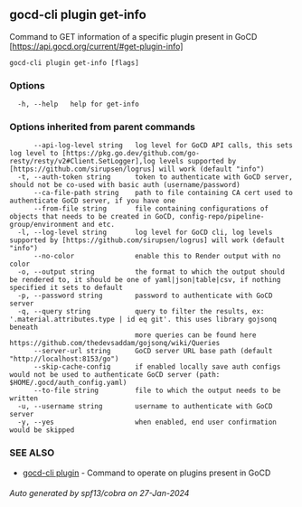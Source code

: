 ## gocd-cli plugin get-info

Command to GET information of a specific plugin present in GoCD [https://api.gocd.org/current/#get-plugin-info]

```
gocd-cli plugin get-info [flags]
```

### Options

```
  -h, --help   help for get-info
```

### Options inherited from parent commands

```
      --api-log-level string   log level for GoCD API calls, this sets log level to [https://pkg.go.dev/github.com/go-resty/resty/v2#Client.SetLogger],log levels supported by [https://github.com/sirupsen/logrus] will work (default "info")
  -t, --auth-token string      token to authenticate with GoCD server, should not be co-used with basic auth (username/password)
      --ca-file-path string    path to file containing CA cert used to authenticate GoCD server, if you have one
      --from-file string       file containing configurations of objects that needs to be created in GoCD, config-repo/pipeline-group/environment and etc.
  -l, --log-level string       log level for GoCD cli, log levels supported by [https://github.com/sirupsen/logrus] will work (default "info")
      --no-color               enable this to Render output with no color
  -o, --output string          the format to which the output should be rendered to, it should be one of yaml|json|table|csv, if nothing specified it sets to default
  -p, --password string        password to authenticate with GoCD server
  -q, --query string           query to filter the results, ex: '.material.attributes.type | id eq git'. this uses library gojsonq beneath
                               more queries can be found here https://github.com/thedevsaddam/gojsonq/wiki/Queries
      --server-url string      GoCD server URL base path (default "http://localhost:8153/go")
      --skip-cache-config      if enabled locally save auth configs would not be used to authenticate GoCD server (path: $HOME/.gocd/auth_config.yaml)
      --to-file string         file to which the output needs to be written
  -u, --username string        username to authenticate with GoCD server
  -y, --yes                    when enabled, end user confirmation would be skipped
```

### SEE ALSO

* [gocd-cli plugin](gocd-cli_plugin.md)	 - Command to operate on plugins present in GoCD

###### Auto generated by spf13/cobra on 27-Jan-2024
